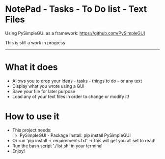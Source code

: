 # NotePad - Tasks - To Do list - Text Files

Using PySimpleGUI as a framework: https://github.com/PySimpleGUI

This is still a work in progress

--------------------------------

# What it does
* Allows you to drop your ideas - tasks - things to do - or any text
* Display what you wrote using a GUI
* Save your file for later purpose
* Load any of your text files in order to change or modify it!

# How to use it
* This project needs:
    * PySimpleGUI - Package Install: pip install PySimpleGUI
* Or run 'pip install -r requirements.txt' -> this will get you all set to read!
* Run the bash script './list.sh' in your terminal 
* Enjoy!
